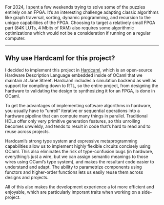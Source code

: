 For 2024, I spent a few weekends trying to solve some of the puzzles entirely on an FPGA. It’s an interesting challenge adapting classic algorithms like graph traversal, sorting, dynamic programming, and recursion to the unique capabilities of the FPGA. Choosing to target a relatively small FPGA part (84K LUTs, 4 Mbits of RAM) also requires some algorithmic optimizations which would not be a consideration if running on a regular computer.

---
## Why use Hardcaml for this project?

I decided to implement this project in [Hardcaml](https://github.com/janestreet/hardcaml), which is an open-source Hardware Description Language embedded inside of OCaml that we maintain at Jane Street. Hardcaml includes a simulation backend as well as support for compiling down to RTL, so the entire project, from designing the hardware to validating the design to synthesizing it for an FPGA, is done in OCaml.

To get the advantages of implementing software algorithms in hardware, you usually have to “unroll” iterative or sequential operations into a hardware pipeline that can compute many things in parallel. Traditional HDLs offer only very primitive generation features, so this unrolling becomes unwieldy, and tends to result in code that’s hard to read and to reuse across projects.

Hardcaml’s strong type system and expressive metaprogramming capabilities allow us to implement highly flexible circuits concisely using OCaml. This also eliminates the risk of type-confusion bugs (in hardware, everything’s just a wire, but we can assign semantic meanings to those wires using OCaml’s type system), and makes the resultant code easier to understand and adapt. The ability to parametrize components using functors and higher-order functions lets us easily reuse them across designs and projects.

All of this also makes the development experience a lot more efficient and enjoyable, which are particularly imporant traits when working on a side-project.